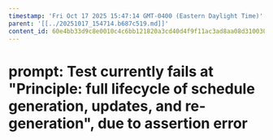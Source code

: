 ```yaml
---
timestamp: 'Fri Oct 17 2025 15:47:14 GMT-0400 (Eastern Daylight Time)'
parent: '[[../20251017_154714.b687c519.md]]'
content_id: 60e4bb33d9c8e0010c4c6bb121820a3cd40d4f9f11ac3ad8aa08d310030ad09c
---
```


# prompt: Test currently fails at "Principle: full lifecycle of schedule generation, updates, and re-generation", due to assertion error
